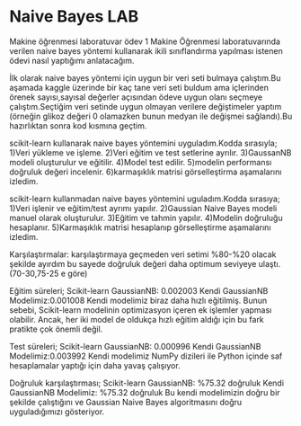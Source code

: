 # Naive Bayes LAB
 Makine öğrenmesi laboratuvar ödev 1
Makine Öğrenmesi laboratuvarında verilen naive bayes yöntemi kullanarak ikili sınıflandırma yapılması istenen ödevi nasıl yaptığımı anlatacağım.

İlk olarak naive bayes yöntemi için uygun bir veri seti bulmaya çalıştım.Bu aşamada kaggle üzerinde bir kaç tane veri seti buldum ama içlerinden örenek sayısı,sayısal değerler açısından ödeve uygun olanı seçmeye çalıştım.Seçtiğim veri setinde uygun olmayan verilere değiştimeler yaptım (örneğin glikoz değeri 0 olamazken bunun medyan ile değişmei sağlandı).Bu hazırlıktan sonra kod kısmına geçtim.

scikit-learn kullanarak naive bayes yöntemini uyguladım.Kodda sırasıyla;
1)Veri yükleme ve işleme.
2)Veri eğitim ve test setlerine ayrılır.
3)GaussanNB modeli oluşturulur ve eğitilir.
4)Model test edilir.
5)modelin performansı doğruluk değeri incelenir.
6)karmaşıklık matrisi görselleştirma aşamalarını izledim.

scikit-learn kullanmadan naive bayes yöntemini uguladım.Kodda sırasıya;
1)Veri işlenir ve eğitim/test ayrımı yapılır.
2)Gaussian Naive Bayes modeli manuel olarak oluşturulur.
3)Eğitim ve tahmin yapılır.
4)Modelin doğruluğu hesaplanır.
5)Karmaşıklık matrisi hesaplanıp görselleştirme aşamalarını izledim.

Karşılaştırmalar:
karşılaştırmaya geçmeden veri setimi %80-%20 olacak şekilde ayırdım bu sayede doğruluk değeri daha optimum seviyeye ulaştı.(70-30,75-25 e göre)

Eğitim süreleri;
Scikit-learn GaussianNB: 0.002003
Kendi GaussianNB Modelimiz:0.001008
Kendi modelimiz biraz daha hızlı eğitilmiş. Bunun sebebi, Scikit-learn modelinin optimizasyon içeren ek işlemler yapması olabilir. Ancak, her iki model de oldukça hızlı eğitim aldığı için bu fark pratikte çok önemli değil.

Test süreleri;
Scikit-learn GaussianNB: 0.000996
Kendi GaussianNB Modelimiz:0.003992
Kendi modelimiz  NumPy dizileri ile Python içinde saf hesaplamalar yaptığı için daha yavaş çalışıyor.

Doğruluk karşılaştırması;
Scikit-learn GaussianNB: %75.32 doğruluk
Kendi GaussianNB Modelimiz: %75.32  doğruluk
Bu kendi modelimizin doğru bir şekilde çalıştığını ve Gaussian Naive Bayes algoritmasını doğru uyguladığımızı gösteriyor.
